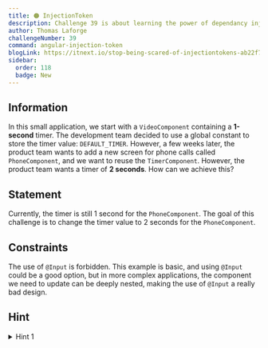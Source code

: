 ```yaml
---
title: 🟠 InjectionToken
description: Challenge 39 is about learning the power of dependancy injection
author: Thomas Laforge
challengeNumber: 39
command: angular-injection-token
blogLink: https://itnext.io/stop-being-scared-of-injectiontokens-ab22f72f0fe9
sidebar:
  order: 118
  badge: New
---
```


## Information

In this small application, we start with a `VideoComponent` containing a **1-second** timer. The development team decided to use a global constant to store the timer value: `DEFAULT_TIMER`. However, a few weeks later, the product team wants to add a new screen for phone calls called `PhoneComponent`, and we want to reuse the `TimerComponent`. However, the product team wants a timer of **2 seconds**. How can we achieve this?

## Statement

Currently, the timer is still 1 second for the `PhoneComponent`. The goal of this challenge is to change the timer value to 2 seconds for the `PhoneComponent`.

## Constraints

The use of `@Input` is forbidden. This example is basic, and using `@Input` could be a good option, but in more complex applications, the component we need to update can be deeply nested, making the use of `@Input` a really bad design.

## Hint

<details>
  <summary>Hint 1</summary>

Looking at `InjectionToken` can be of great help.

</details>
